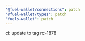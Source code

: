 ```yaml
---
"@fuel-wallet/connections": patch
"@fuel-wallet/types": patch
"fuels-wallet": patch
---
```


ci: update to tag rc-1878
